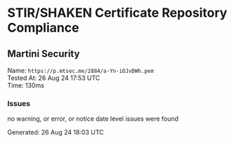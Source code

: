 # STIR/SHAKEN Certificate Repository Compliance

## Martini Security

Name: `https://p.mtsec.me/2884/a-Yn-iOJvDWh.pem`\
Tested At: 26 Aug 24 17:53 UTC\
Time: 130ms

### Issues

no warning, or error, or notice date level issues were found

Generated: 26 Aug 24 18:03 UTC